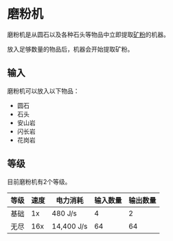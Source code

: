 # 磨粉机

磨粉机是从圆石以及各种石头等物品中立即提取[矿粉](https://slimefun.guizhanss.wiki/Dusts)的机器。

放入足够数量的物品后，机器会开始提取矿粉。

## 输入

磨粉机可以放入以下物品：

- 圆石
- 石头
- 安山岩
- 闪长岩
- 花岗岩

## 等级

目前磨粉机有2个等级。

| 等级 | 速度 | 电力消耗 | 输入数量 | 输出数量 |
| ---- | --- | ------ | ------ | ------- |
| 基础 | 1x | 480 J/s | 4 | 2 |
| 无尽 | 16x | 14,400 J/s | 64 | 64 |
